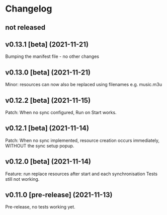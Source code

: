 # Changelog

## not released

## v0.13.1 [beta] (2021-11-21)

Bumping the manifest file - no other changes

## v0.13.0 [beta] (2021-11-21)

Minor: resources can now also be replaced using filenames e.g. music.m3u

## v0.12.2 [beta] (2021-11-15)

Patch: When no sync configured, Run on Start works.

## v0.12.1 [beta] (2021-11-14)

Patch: When no sync implemented, resource creation occurs immediately, WITHOUT the sync setup popup.

## v0.12.0 [beta] (2021-11-14)

Feature: run replace resources after start and each synchronisation
Tests still not working.

## v0.11.0 [pre-release] (2021-11-13)

Pre-release, no tests working yet.